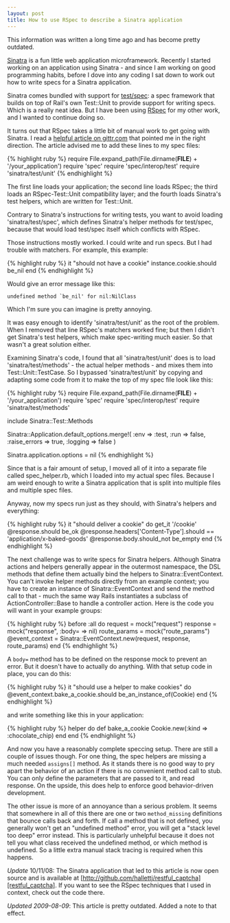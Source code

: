```yaml
---
layout: post
title: How to use RSpec to describe a Sinatra application
---
```


This information was written a long time ago and has become pretty outdated.

[Sinatra][] is a fun little web application microframework. Recently I
started working on an application using Sinatra - and since I am
working on good programming habits, before I dove into any coding I
sat down to work out how to write specs for a Sinatra application.

[Sinatra]: http://sinatrarb.com/

Sinatra comes bundled with support for [test/spec][]: a spec framework
that builds on top of Rail's own Test::Unit to provide support for
writing specs. Which is a really neat idea. But I have been using
[RSpec][] for my other work, and I wanted to continue doing so.

[test/spec]: http://chneukirchen.org/repos/testspec/README
[RSpec]: http://rspec.info/

It turns out that RSpec takes a little bit of manual work to get
going with Sinatra. I read a [helpful article on gittr.com][] that
pointed me in the right direction. The article advised me to add these
lines to my spec files:

{% highlight ruby %}
require File.expand_path(File.dirname(__FILE__) + '/your_application')
require 'spec'
require 'spec/interop/test'
require 'sinatra/test/unit'
{% endhighlight %}

The first line loads your application; the second line loads RSpec;
the third loads an RSpec-Test::Unit compatibility layer; and the
fourth loads Sinatra's test helpers, which are written for
Test::Unit.

[helpful article on gittr.com]: http://www.gittr.com/index.php/archive/sinatra-rspec-integration-without-a-patch-with-examples/

Contrary to Sinatra's instructions for writing tests, you
want to avoid loading 'sinatra/test/spec', which defines Sinatra's
helper methods for test/spec, because that would load test/spec itself
which conflicts with RSpec.

Those instructions mostly worked. I could write and run specs. But I
had trouble with matchers. For example, this example:

{% highlight ruby %}
it "should not have a cookie"
  instance.cookie.should be_nil
end
{% endhighlight %}

Would give an error message like this:

    undefined method `be_nil' for nil:NilClass

Which I'm sure you can imagine is pretty annoying.

It was easy enough to identify 'sinatra/test/unit' as the root of the
problem. When I removed that line RSpec's matchers worked fine; but
then I didn't get Sinatra's test helpers, which make spec-writing much
easier. So that wasn't a great solution either.

Examining Sinatra's code, I found that all 'sinatra/test/unit' does is
to load 'sinatra/test/methods' - the actual helper methods - and mixes
them into Test::Unit::TestCase. So I bypassed 'sinatra/test/unit' by
copying and adapting some code from it to make the top of my spec file
look like this:

{% highlight ruby %}
require File.expand_path(File.dirname(__FILE__) + '/your_application')
require 'spec'
require 'spec/interop/test'
require 'sinatra/test/methods'

include Sinatra::Test::Methods

Sinatra::Application.default_options.merge!(
  :env => :test,
  :run => false,
  :raise_errors => true,
  :logging => false
)

Sinatra.application.options = nil
{% endhighlight %}

Since that is a fair amount of setup, I moved all of it into a
separate file called spec_helper.rb, which I loaded into my actual
spec files. Because I am weird enough to write a Sinatra application
that is split into multiple files and multiple spec files.

Anyway, now my specs run just as they should, with Sinatra's helpers
and everything:

{% highlight ruby %}
it "should deliver a cookie" do
  get_it '/cookie'
  @response.should be_ok
  @response.headers['Content-Type'].should == 'application/x-baked-goods'
  @response.body.should_not be_empty
end
{% endhighlight %}

The next challenge was to write specs for Sinatra helpers. Although
Sinatra actions and helpers generally appear in the outermost
namespace, the DSL methods that define them actually bind the helpers
to Sinatra::EventContext. You can't invoke helper methods directly
from an example context; you have to create an instance of
Sinatra::EventContext and send the method call to that - much the same
way Rails instantiates a subclass of ActionController::Base to handle a
controller action. Here is the code you will want in your example
groups:

{% highlight ruby %}
before :all do
  request = mock("request")
  response = mock("response", :body= => nil)
  route_params = mock("route_params")
  @event_context = Sinatra::EventContext.new(request, response, route_params)
end
{% endhighlight %}

A `body=` method has to be defined on the response mock to prevent an
error. But it doesn't have to actually do anything. With that setup
code in place, you can do this:

{% highlight ruby %}
it "should use a helper to make cookies" do
  @event_context.bake_a_cookie.should be_an_instance_of(Cookie)
end
{% endhighlight %}

and write something like this in your application:

{% highlight ruby %}
helper do
  def bake_a_cookie
    Cookie.new(:kind => :chocolate_chip)
  end
end
{% endhighlight %}

And now you have a reasonably complete speccing setup. There are still
a couple of issues though. For one thing, the spec helpers are missing
a much needed `assigns[]` method. As it stands there is no good way to
pry apart the behavior of an action if there is no convenient method
call to stub. You can only define the parameters that are passed to
it, and read response. On the upside, this does help to enforce good
behavior-driven development.

The other issue is more of an annoyance than a serious problem. It
seems that somewhere in all of this there are one or two
`method_missing` definitions that bounce calls back and forth. If call
a method that is not defined, you generally won't get an "undefined
method" error, you will get a "stack level too deep" error
instead. This is particularly unhelpful because it does not tell you
what class received the undefined method, or which method is
undefined. So a little extra manual stack tracing is required when
this happens.

*Update* 10/11/08:
The Sinatra application that led to this article is now open source and is available at [http://github.com/hallettj/restful_captcha][restful_captcha]. If you want to see the RSpec techniques that I used in context, check out the code there.

[restful_captcha]: http://github.com/hallettj/restful_captcha

*Updated 2009-08-09*: This article is pretty outdated.  Added a note to that effect.  
